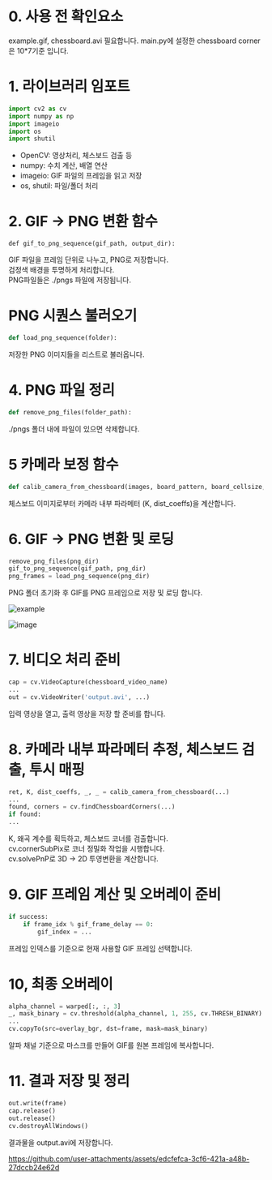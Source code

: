# 0. 사용 전 확인요소
example.gif, chessboard.avi 필요합니다.
main.py에 설정한 chessboard corner은 10*7기준 입니다.

# 1. 라이브러리 임포트
```python
import cv2 as cv
import numpy as np
import imageio
import os
import shutil
```
- OpenCV: 영상처리, 체스보드 검출 등
- numpy: 수치 계산, 배열 연산
- imageio: GIF 파일의 프레임을 읽고 저장
- os, shutil: 파일/폴더 처리

# 2. GIF -> PNG 변환 함수
```phython
def gif_to_png_sequence(gif_path, output_dir):
```
GIF 파일을 프레임 단위로 나누고, PNG로 저장합니다.   
검정색 배경을 투명하게 처리합니다.   
PNG파일들은 ./pngs 파일에 저장됩니다.

# PNG 시퀀스 불러오기
```python
def load_png_sequence(folder):
```
저장한 PNG 이미지들을 리스트로 불러옵니다.
# 4. PNG 파일 정리
```python
def remove_png_files(folder_path):
```
./pngs 폴더 내에 파일이 있으면 삭제합니다.

# 5 카메라 보정 함수
```python
def calib_camera_from_chessboard(images, board_pattern, board_cellsize, K=None, dist_coeff=None, calib_flags=None):
```
체스보드 이미지로부터 카메라 내부 파라메터 (K, dist_coeffs)을 계산합니다.

# 6. GIF -> PNG  변환 및 로딩
```python
remove_png_files(png_dir)
gif_to_png_sequence(gif_path, png_dir)
png_frames = load_png_sequence(png_dir)
```
PNG 폴더 초기화 후 GIF를 PNG 프레임으로 저장 및 로딩 합니다.

![example](https://github.com/user-attachments/assets/2faf6d7b-1281-44b3-be3c-baa84c3c332e)


![image](https://github.com/user-attachments/assets/73482fad-0527-481e-a577-ca24b19a6bd1)

# 7. 비디오 처리 준비
```python
cap = cv.VideoCapture(chessboard_video_name)
...
out = cv.VideoWriter('output.avi', ...)
```
입력 영상을 열고, 출력 영상을 저장 할 준비를 합니다.

# 8. 카메라 내부 파라메터 추정, 체스보드 검출, 투시 매핑
```python
ret, K, dist_coeffs, _, _ = calib_camera_from_chessboard(...)
...
found, corners = cv.findChessboardCorners(...)
if found:
...
```
K, 왜곡 계수를 획득하고, 체스보드 코너를 검출합니다.   
cv.cornerSubPix로 코너 정밀화 작업을 시행합니다.   
cv.solvePnP로 3D -> 2D 투영변환을 계산합니다.   

# 9. GIF 프레임 계산 및 오버레이 준비
```python
if success:
    if frame_idx % gif_frame_delay == 0:
        gif_index = ...
```
프레임 인덱스를 기준으로 현재 사용할 GIF 프레임 선택합니다.

# 10, 최종 오버레이
```python
alpha_channel = warped[:, :, 3]
_, mask_binary = cv.threshold(alpha_channel, 1, 255, cv.THRESH_BINARY)
...
cv.copyTo(src=overlay_bgr, dst=frame, mask=mask_binary)
```
알파 채널 기준으로 마스크를 만들어 GIF를 원본 프레임에 복사합니다.

# 11. 결과 저장 및 정리
```python
out.write(frame)
cap.release()
out.release()
cv.destroyAllWindows()
```
결과물을 output.avi에 저장합니다.


https://github.com/user-attachments/assets/edcfefca-3cf6-421a-a48b-27dccb24e62d

